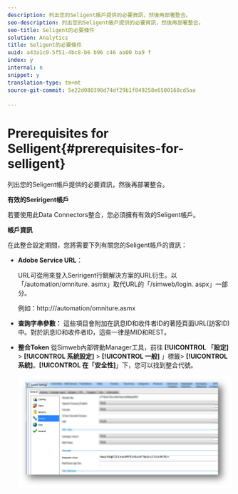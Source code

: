 ```yaml
---
description: 列出您的Seligent帳戶提供的必要資訊，然後再部署整合。
seo-description: 列出您的Seligent帳戶提供的必要資訊，然後再部署整合。
seo-title: Seligent的必要條件
solution: Analytics
title: Seligent的必要條件
uuid: a43a1c0-5f51-4bc8-b6 b96 c46 aa00 ba9 f
index: y
internal: n
snippet: y
translation-type: tm+mt
source-git-commit: 5e22d080398d74df29b1f849258e6500168cd5aa

---
```



# Prerequisites for Selligent{#prerequisites-for-selligent}

列出您的Seligent帳戶提供的必要資訊，然後再部署整合。

**有效的Seririgent帳戶**

若要使用此Data Connectors整合，您必須擁有有效的Seligent帳戶。

**帳戶資訊**

在此整合設定期間，您將需要下列有關您的Seligent帳戶的資訊：

* **Adobe Service URL**：

   URL可從用來登入Seririgent行銷解決方案的URL衍生。以「/automation/omniture. asmx」取代URL的「/simweb/login. aspx」一部分。

   例如：http://<client-specific install url>/automation/omniture.asmx

* **查詢字串參數：** 這些項目會附加在訊息ID和收件者ID的著陸頁面URL(訪客ID)中。對於訊息ID和收件者ID，這些一律是MID和REST。

* **整合Token** 從Simweb內部啓動Manager工具，前往 **[!UICONTROL 「設定]** &gt; **[!UICONTROL 系統設定]** &gt; **[!UICONTROL 一般]** 」標籤&gt; **[!UICONTROL 系統]**。**[!UICONTROL 在「安全性]**」下，您可以找到整合代號。

   ![](assets/selligent-integration_token.png)

